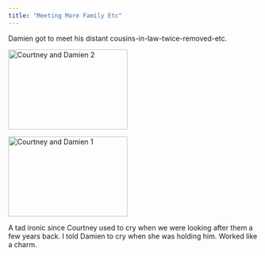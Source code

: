 ```yaml
---
title: "Meeting More Family Etc"
---
```

<p>Damien got to meet his distant cousins-in-law-twice-removed-etc.</p>
<p><a href="http://www.flickr.com/photos/lemon/829869898/" class="tt-flickr"><img src="http://farm2.static.flickr.com/1151/829869898_7783e8b510_m.jpg" alt="Courtney and Damien 2" width="240" height="161" border="0" /></a></p>
<p><a href="http://www.flickr.com/photos/lemon/829868786/" class="tt-flickr"><img src="http://farm2.static.flickr.com/1110/829868786_2c354d4adb_m.jpg" alt="Courtney and Damien 1" width="240" height="161" border="0" /></a></p>
<p>A tad ironic since Courtney used to cry when we were looking after them a few years back.  I told Damien to cry when she was holding him.  Worked like a charm.</p>
